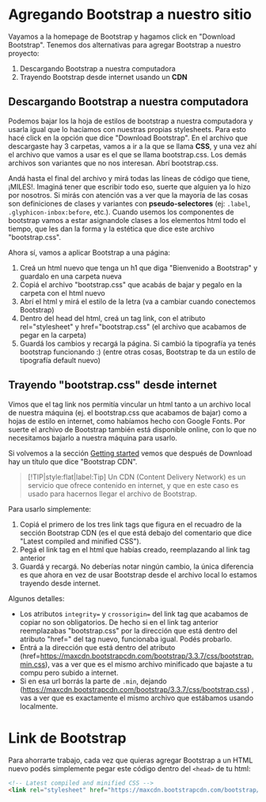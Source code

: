 # Agregando Bootstrap a nuestro sitio

Vayamos a la homepage de Bootstrap y hagamos click en "Download Bootstrap". Tenemos dos alternativas para agregar Bootstrap a nuestro proyecto:

1. Descargando Bootstrap a nuestra computadora
2. Trayendo Bootstrap desde internet usando un **CDN**

## Descargando Bootstrap a nuestra computadora

Podemos bajar los la hoja de estilos de bootstrap a nuestra computadora y usarla igual que lo hacíamos con nuestras propias stylesheets. Para esto hacé click en la opción que dice "Download Bootstrap". En el archivo que descargaste hay 3 carpetas, vamos a ir a la que se llama **CSS**, y una vez ahí el archivo que vamos a usar es el que se llama bootstrap.css. Los demás archivos son variantes que no nos interesan. Abrí bootstrap.css.

Andá hasta el final del archivo y mirá todas las líneas de código que tiene, ¡MILES!. Imaginá tener que escribir todo eso, suerte que alguien ya lo hizo por nosotros. Si mirás con atención vas a ver que la mayoría de las cosas son definiciones de clases y variantes con **pseudo-selectores** (ej: `.label`, `.glyphicon-inbox:before`, etc.). Cuando usemos los componentes de bootstrap vamos a estar asignandole clases a los elementos html todo el tiempo, que les dan la forma y la estética que dice este archivo "bootstrap.css".

Ahora sí, vamos a aplicar Bootstrap a una página:

1. Creá un html nuevo que tenga un h1 que diga "Bienvenido a Bootstrap" y guardalo en una carpeta nueva
2. Copiá el archivo "bootstrap.css" que acabás de bajar y pegalo en la carpeta con el html nuevo
3. Abrí el html y mirá el estilo de la letra (va a cambiar cuando conectemos Bootstrap)
4. Dentro del head del html, creá un tag link, con el atributo rel="stylesheet" y href="bootstrap.css" (el archivo que acabamos de pegar en la carpeta)
5. Guardá los cambios y recargá la página. Si cambió la tipografía ya tenés bootstrap funcionando :) (entre otras cosas, Bootstrap te da un estilo de tipografía default nuevo)

## Trayendo "bootstrap.css" desde internet

Vimos que el tag link nos permitía vincular un html tanto a un archivo local de nuestra máquina (ej. el bootstrap.css que acabamos de bajar) como a hojas de estilo en internet, como habíamos hecho con Google Fonts. Por suerte el archivo de Bootstrap también está disponible online, con lo que no necesitamos bajarlo a nuestra máquina para usarlo.

Si volvemos a la sección [Getting started](https://getbootstrap.com/docs/3.3/getting-started/) vemos que después de Download hay un título que dice "Bootstrap CDN".

>[!TIP|style:flat|label:Tip]
>Un CDN (Content Delivery Network) es un servicio que ofrece contenido en internet, y que en este caso es usado para hacernos llegar el archivo de Bootstrap.

Para usarlo simplemente:

1. Copiá el primero de los tres link tags que figura en el recuadro de la sección Bootstrap CDN (es el que está debajo del comentario que dice "Latest compiled and minified CSS").
2. Pegá el link tag en el html que habías creado, reemplazando al link tag anterior
3. Guardá y recargá. No deberías notar ningún cambio, la única diferencia es que ahora en vez de usar Bootstrap desde el archivo local lo estamos trayendo desde internet.

Algunos detalles:

* Los atributos `integrity=` y `crossorigin=` del link tag que acabamos de copiar no son obligatorios. De hecho si en el link tag anterior reemplazabas "bootstrap.css" por la dirección que está dentro del atributo "href=" del tag nuevo, funcionaba igual. Podés probarlo.
* Entrá a la dirección que está dentro del atributo (href=https://maxcdn.bootstrapcdn.com/bootstrap/3.3.7/css/bootstrap.min.css), vas a ver que es el mismo archivo minificado que bajaste a tu compu pero subido a internet.
* Si en esa url borrás la parte de `.min`, dejando (https://maxcdn.bootstrapcdn.com/bootstrap/3.3.7/css/bootstrap.css) , vas a ver que es exactamente el mismo archivo que estábamos usando localmente.

# Link de Bootstrap

Para ahorrarte trabajo, cada vez que quieras agregar Bootstrap a un HTML nuevo podés simplemente pegar este código dentro del `<head>` de tu html:

```html
<!-- Latest compiled and minified CSS -->
<link rel="stylesheet" href="https://maxcdn.bootstrapcdn.com/bootstrap/3.3.7/css/bootstrap.min.css" integrity="sha384-BVYiiSIFeK1dGmJRAkycuHAHRg32OmUcww7on3RYdg4Va+PmSTsz/K68vbdEjh4u" crossorigin="anonymous">
```
